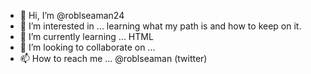 - 👋 Hi, I’m @roblseaman24
- 👀 I’m interested in ... learning what my path is and how to keep on it.
- 🌱 I’m currently learning ... HTML
- 💞️ I’m looking to collaborate on ...
- 📫 How to reach me ... @roblseaman (twitter)

<!---
roblseaman24/roblseaman24 is a ✨ special ✨ repository because its `README.md` (this file) appears on your GitHub profile.
You can click the Preview link to take a look at your changes.
--->
